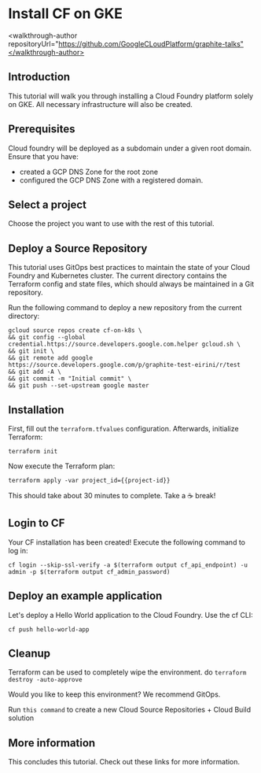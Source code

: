 # Install CF on GKE

<walkthrough-author name="mattysweeps"></walkthrough-author>
<walkthrough-author repositoryUrl="https://github.com/GoogleCLoudPlatform/graphite-talks"</walkthrough-author>
<walkthrough-author tutorialName="cloud-graphite-cf-on-k8s"></walkthrough-author>

## Introduction

This tutorial will walk you through installing a Cloud Foundry platform solely on GKE.
All necessary infrastructure will also be created.

<walkthrough-tutorial-duration duration="45"></walkthrough-tutorial-duration>

## Prerequisites

Cloud foundry will be deployed as a subdomain under a given root domain.
Ensure that you have:

- created a GCP DNS Zone for the root zone
- configured the GCP DNS Zone with a registered domain.

## Select a project

Choose the project you want to use with the rest of this tutorial.

<walkthrough-project-setup></walkthrough-project-setup>

## Deploy a Source Repository

This tutorial uses GitOps best practices to maintain the state of your Cloud Foundry and Kubernetes cluster.
The current directory contains the Terraform config and state files, which should always be maintained in a Git repository.

Run the following command to deploy a new repository from the current directory:

```
gcloud source repos create cf-on-k8s \
&& git config --global credential.https://source.developers.google.com.helper gcloud.sh \
&& git init \
&& git remote add google https://source.developers.google.com/p/graphite-test-eirini/r/test
&& git add -A \
&& git commit -m "Initial commit" \
&& git push --set-upstream google master
```

## Installation

First, fill out the `terraform.tfvalues` configuration.
Afterwards, initialize Terraform:

    terraform init

Now execute the Terraform plan:

    terraform apply -var project_id={{project-id}}

This should take about 30 minutes to complete. Take a ☕ break!

## Login to CF

Your CF installation has been created! Execute the following command to log in:

    cf login --skip-ssl-verify -a $(terraform output cf_api_endpoint) -u admin -p $(terraform output cf_admin_password)

## Deploy an example application

Let's deploy a Hello World application to the Cloud Foundry.
Use the cf CLI:

    cf push hello-world-app

## Cleanup

Terraform can be used to completely wipe the environment. do `terraform destroy -auto-approve`

Would you like to keep this environment? We recommend GitOps.

Run `this command` to create a new Cloud Source Repositories + Cloud Build solution 

## More information

This concludes this tutorial.
Check out these links for more information.
